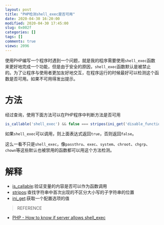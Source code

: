 ```yaml
---
layout: post
title: "PHP检测shell_exec是否可用"
date: 2020-04-30 16:20:00
modified: 2020-04-30 17:45:00
slug: 0x002f
categories: []
tags: []
comments: true
views: 2096
---
```

使用PHP编写一个程序时遇到一个问题，就是我的程序需要使用`shell_exec`函数来更好地完成一个功能，但是由于安全的原因，`shell_exec`函数默认是被禁止的。为了让程序与使用者更加友好地交互，在程序运行的时候最好可以检测这个函数是否可用。如果不可用得发出提示。<!--more-->

# 方法
经过查询，使用下面方法可以在PHP程序中判断方法是否可用
```php
is_callable('shell_exec') && false === stripos(ini_get('disable_functions'), 'shell_exec');
```
如果`shell_exec`可以调用，则上面表达式返回`true`，否则返回`false`。

这么一看不只是`shell_exec`，像`passthru`、`exec`、`system`、`chroot`、`chgrp`、`chown`等这些默认也被禁用的函数都可以用这个方法检测。

# 解释
- <a href="https://www.php.net/manual/en/function.is-callable">is_callable</a>:验证变量的内容是否可以作为函数调用
- <a href="https://www.php.net/manual/en/function.stripos.php">stripos</a>:查找字符串中首次出现的不区分大小写的子字符串的位置
- <a href="https://www.php.net/manual/zh/function.ini-get.php">ini_get</a>:获取一个配置选项的值

> REFERENCE
- <a href="https://stackoverflow.com/questions/21581560/php-how-to-know-if-server-allows-shell-exec">PHP - How to know if server allows shell_exec</a>